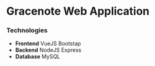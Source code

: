 # Gracenote Web Application
### Technologies
  - **Frontend** VueJS Bootstap
  - **Backend** NodeJS Express
  - **Database** MySQL
